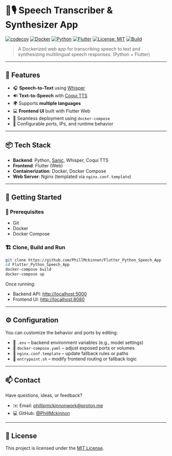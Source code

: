 
# 🧠🎙️ Speech Transcriber & Synthesizer App
[![codecov](https://codecov.io/gh/PhillMckinnon/Flutter_Python_Speech_App/graph/badge.svg?token=816Z6C5L2U)](https://codecov.io/gh/PhillMckinnon/Flutter_Python_Speech_App)
[![Docker](https://img.shields.io/badge/docker-compose-blue?logo=docker)](https://docs.docker.com/compose/)
[![Python](https://img.shields.io/badge/python-3.10+-blue.svg?logo=python)](https://www.python.org/)
[![Flutter](https://img.shields.io/badge/flutter-ui-blue?logo=flutter)](https://flutter.dev/)
[![License: MIT](https://img.shields.io/badge/license-MIT-green.svg)](https://opensource.org/licenses/MIT)
[![Build](https://img.shields.io/badge/build-passing-brightgreen.svg)]()

> A Dockerized web app for transcribing speech to text and synthesizing multilingual speech responses. (Python + Flutter)

---

## 🚀 Features

- 🎧 **Speech-to-Text** using [Whisper](https://github.com/openai/whisper)
- 🔊 **Text-to-Speech** with [Coqui TTS](https://github.com/coqui-ai/TTS)
- 🌍 Supports **multiple languages**
- 💻 **Frontend UI** built with Flutter Web
- 🐳 Seamless deployment using `docker-compose`
- 🔁 Configurable ports, IPs, and runtime behavior

---

## 📦 Tech Stack

- **Backend**: Python, [Sanic](https://sanic.dev/), Whisper, Coqui TTS
- **Frontend**: Flutter (Web)
- **Containerization**: Docker, Docker Compose
- **Web Server**: Nginx (templated via `nginx.conf.template`)

---

## 🧪 Getting Started

### 🔧 Prerequisites

- Git
- Docker
- Docker Compose

### 🏗️ Clone, Build and Run

```bash
git clone https://github.com/PhillMckinnon/Flutter_Python_Speech_App
cd Flutter_Python_Speech_App
docker-compose build
docker-compose up
````

Once running:

* Backend API: [http://localhost:5000](http://localhost:5000)
* Frontend UI: [http://localhost:8080](http://localhost:8080)

---

## ⚙️ Configuration

You can customize the behavior and ports by editing:

* 📄 `.env` – backend environment variables (e.g., model settings)
* 📄 `docker-compose.yaml` – adjust exposed ports or volumes
* 📄 `nginx.conf.template` – update fallback rules or paths
* 📄 `entrypoint.sh` – modify frontend routing or fallback logic

---

## 📫 Contact

Have questions, ideas, or feedback?

* ✉️ Email: [phillipmckinnonwork@proton.me](mailto:phillipmckinnonwork@proton.me)
* 💻 GitHub: [@PhillMckinnon](https://github.com/PhillMckinnon)

---

## 📝 License

This project is licensed under the [MIT License](https://opensource.org/licenses/MIT).
